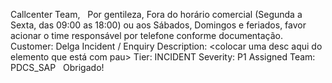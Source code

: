 Callcenter Team,
 
Por gentileza, Fora do horário comercial (Segunda a Sexta, das 09:00 as 18:00) ou aos Sábados, Domingos e feriados, favor acionar o time responsável por telefone conforme documentação.
 
Customer: Delga
Incident / Enquiry Description: <colocar uma desc aqui do elemento que está com pau>
Tier: INCIDENT
Severity: P1
Assigned Team: PDCS_SAP
 
Obrigado!

